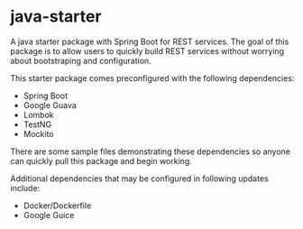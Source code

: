 # java-starter
A java starter package with Spring Boot for REST services. The goal of this package is to allow users to quickly build REST services without worrying about bootstraping and configuration.

This starter package comes preconfigured with the following dependencies:

* Spring Boot
* Google Guava
* Lombok
* TestNG
* Mockito

There are some sample files demonstrating these dependencies so anyone can quickly pull this package and begin working.

Additional dependencies that may be configured in following updates include:

* Docker/Dockerfile
* Google Guice